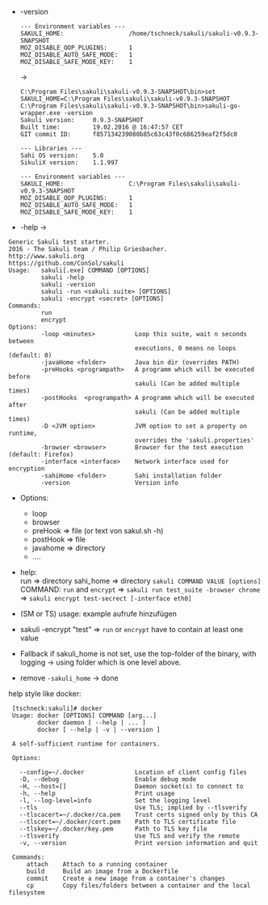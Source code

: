 * -version
    ```
    --- Environment variables ---
    SAKULI_HOME:                  /home/tschneck/sakuli/sakuli-v0.9.3-SNAPSHOT
    MOZ_DISABLE_OOP_PLUGINS:      1
    MOZ_DISABLE_AUTO_SAFE_MODE:   1
    MOZ_DISABLE_SAFE_MODE_KEY:    1
    ```
    ->
    ```
    C:\Program Files\sakuli\sakuli-v0.9.3-SNAPSHOT\bin>set SAKULI_HOME=C:\Program Files\sakuli\sakuli-v0.9.3-SNAPSHOT
  C:\Program Files\sakuli\sakuli-v0.9.3-SNAPSHOT\bin>sakuli-go-wrapper.exe -version
  Sakuli version:     0.9.3-SNAPSHOT
  Built time:         19.02.2016 @ 16:47:57 CET
  GIT commit ID:      f857134239080b85c63c43f0c686259eaf2f5dc0

  --- Libraries ---
  Sahi OS version:    5.0
  SikuliX version:    1.1.997

  --- Environment variables ---
  SAKULI_HOME:                  C:\Program Files\sakuli\sakuli-v0.9.3-SNAPSHOT
  MOZ_DISABLE_OOP_PLUGINS:      1
  MOZ_DISABLE_AUTO_SAFE_MODE:   1
  MOZ_DISABLE_SAFE_MODE_KEY:    1

    ```
* -help
->
 ```
 Generic Sakuli test starter.
 2016 - The Sakuli team / Philip Griesbacher.
 http://www.sakuli.org
 https://github.com/ConSol/sakuli
 Usage:   sakuli[.exe] COMMAND [OPTIONS]
          sakuli -help
          sakuli -version
          sakuli -run <sakuli suite> [OPTIONS]
          sakuli -encrypt <secret> [OPTIONS]
 Commands:
          run
          encrypt
 Options:
          -loop <minutes>           Loop this suite, wait n seconds between
                                    executions, 0 means no loops (default: 0)
          -javaHome <folder>        Java bin dir (overrides PATH)
          -preHooks <programpath>   A programm which will be executed before
                                    sakuli (Can be added multiple times)
          -postHooks  <programpath> A programm which will be executed after
                                    sakuli (Can be added multiple times)
          -D <JVM option>           JVM option to set a property on runtime,
                                    overrides the 'sakuli.properties'
          -browser <browser>        Browser for the test execution (default: Firefox)
          -interface <interface>    Network interface used for encryption
          -sahiHome <folder>        Sahi installation folder
          -version                  Version info
 ```
* Options:
    * loop
    * browser <browser>
    * preHook   => file   (or text von sakul.sh -h)
    * postHook  => file
    * javahome  => directory
    * ....
* help:   
    run => directory
    sahi_home => directory
    `sakuli COMMAND VALUE [options]`
    COMMAND: `run` and `encrypt`
        => `sakuli run test_suite -browser chrome`
        => `sakuli encrypt test-secrect [-interface eth0]`

* (SM or TS) usage: example aufrufe hinzufügen
* sakuli -encrypt "test" => `run` or `encrypt` have to contain at least one value
* Fallback if sakuli_home is not set, use the top-folder of the binary, with logging
  -> using folder which is one level above.
* remove `-sakuli_home`
  -> done


help style like docker:
```
 [tschneck:sakuli]# docker
 Usage: docker [OPTIONS] COMMAND [arg...]
        docker daemon [ --help | ... ]
        docker [ --help | -v | --version ]

 A self-sufficient runtime for containers.

 Options:

   --config=~/.docker              Location of client config files
   -D, --debug                     Enable debug mode
   -H, --host=[]                   Daemon socket(s) to connect to
   -h, --help                      Print usage
   -l, --log-level=info            Set the logging level
   --tls                           Use TLS; implied by --tlsverify
   --tlscacert=~/.docker/ca.pem    Trust certs signed only by this CA
   --tlscert=~/.docker/cert.pem    Path to TLS certificate file
   --tlskey=~/.docker/key.pem      Path to TLS key file
   --tlsverify                     Use TLS and verify the remote
   -v, --version                   Print version information and quit

 Commands:
     attach    Attach to a running container
     build     Build an image from a Dockerfile
     commit    Create a new image from a container's changes
     cp        Copy files/folders between a container and the local filesystem
```
